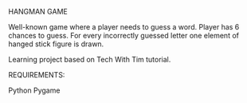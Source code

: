 HANGMAN GAME

Well-known game where a player needs to guess a word.
Player has 6 chances to guess. For every incorrectly guessed letter one element of hanged stick figure is drawn.


Learning project based on Tech With Tim tutorial.


REQUIREMENTS:

Python
Pygame
